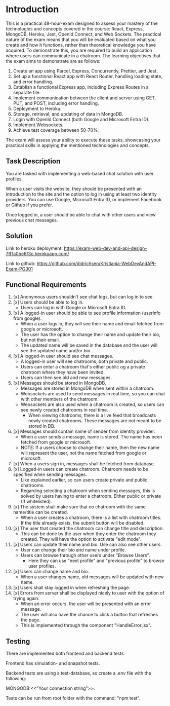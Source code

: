 # **Introduction**

This is a practical 48-hour-exam designed to assess your mastery of the technologies and concepts covered in the course: React, Express, MongoDB, Heroku, Jest, OpenId Connect, and Web Sockets. The practical nature of the exam means that you will be evaluated based on what you create and how it functions, rather than theoretical knowledge you have acquired. To demonstrate this, you are required to build an application where users can communicate in a chatroom. The learning objectives that the exam aims to demonstrate are as follows:

1. Create an app using Parcel, Express, Concurrently, Prettier, and Jest.
2. Set up a functional React app with React Router, handling loading state, and error handling.
3. Establish a functional Express app, including Express Routes in a separate file.
4. Implement communication between the client and server using GET, PUT, and POST, including error handling.
5. Deployment to Heroku.
6. Storage, retrieval, and updating of data in MongoDB.
7. Login with OpenId Connect (both Google and Microsoft Entra ID).
8. Implement Websockets.
9. Achieve test coverage between 50-70%.
   
The exam will assess your ability to execute these tasks, showcasing your practical skills in applying the mentioned technologies and concepts.

## Task Description

You are tasked with implementing a web-based chat solution with user profiles. 

When a user visits the website, 
they should be presented with an introduction to the site and the option to log in using at least two identity providers. 
You can use Google, Microsoft Entra ID, or implement Facebook or Github if you prefer. 

Once logged in, a user should be able to chat with other users and view previous chat messages.

## **Solution** 

Link to heroku deployment: https://exam-web-dev-and-api-design-7ff1a0be6f3c.herokuapp.com/

Link to github: https://github.com/didrichsen/Kristiania-WebDevAndAPI-Exam-PG301

## **Functional Requirements**

1. [x] Anonymous users shouldn't see chat logs, but can log in to see.
2. [x] Users should be able to log in.
   - Users can log in with Google or Microsoft Entra ID.
3. [x] A logged-in user should be able to see profile information (userinfo from google).
   - When a user logs in, they will see their name and email fetched from google or microsoft.
   - The user has the option to change their name and update their bio, but not their email.
   - The updated name will be saved in the database and the user will see the updated name and/or bio.
4. [x] A logged-in user should see chat messages.
   - A logged-in user will see chatrooms, both private and public.
   - Users can enter a chatroom that's either public og a private chatroom where they have been invited.
   - Users can then see old and new messages.
5. [x] Messages should be stored in MongoDB.
   - Messages are stored in MongoDB when sent within a chatroom.
   - Websockets are used to send messages in real time, so you can chat with other members of the chatroom.
   - Websockets are also used when a chatroom is created, so users can see newly created chatrooms in real time.
     - When viewing chatrooms, there is a live feed that broadcasts newly created chatrooms. These messages are not meant to be stored in DB.
6. [x] Messages should contain name of sender from identity provider.
   - When a user sends a message, name is stored. The name has been fetched from google or microsoft.
   - NOTE: If a users choose to change their name, then the new name will represent the user, not the name fetched from google or microsoft.
7. [x] When a users sign in, messages shall be fetched from database.
8. [x] Logged-in users can create chatroom. Chatroom needs to be specified when sending messages.
   - Like explained earlier, so can users create private and public chatrooms.
   - Regarding selecting a chatroom when sending messages, this is solved by users having to enter a chatroom. Either public or private (If whitelisted).
9. [x] The system shall make sure that no chatroom with the same name/title can be created.
   - When a user creates a chatroom, there is a list with chatroom titles. If the title already exists, the submit button will be disabled.
10. [x] The user that created the chatroom can change title and description.
    - This can be done by the user when they enter the chatroom they created. They will have the option to activate "edit mode".
11. [x] Users can update their name and bio. Use can also see other users.
    - User can change their bio and name under profile.
    - Users can browse through other users under "Browse Users".
      - Here they can use "next profile" and "previous profile" to browse user profiles.
12. [x] Users can change name and bio.
    - When a user changes name, old messages will be updated with new name.
13. [x] Users shall stay logged in when refreshing the page.
14. [x] Errors from server shall be displayed nicely to user with the option of trying again.
    - When an error occurs, the user will be presented with an error message.
    - The user will also have the chance to click a button that refreshes the page.
    - This is implemented through the component "HandleError.jsx".

## **Testing**

There are implemented both frontend and backend tests.

Frontend has simulation- and snapshot tests.

Backend tests are using a test-database, so create a .env file with the following:

MONGODB:<<"Your connection string">>.

Tests can be run from root folder with the command: "npm test".
